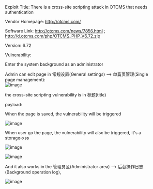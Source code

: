 Exploit Title: There is a cross-site scripting attack in OTCMS that needs authentication

Vendor Homepage: http://otcms.com/

Software Link: http://otcms.com/news/7856.html ; http://d.otcms.com/php/OTCMS_PHP_V6.72.zip

Version: 6.72

Vulnerability:

Enter the system background as an administrator

Admin can edit page in 常规设置(General settings) --> 单篇页管理(Single page management):  
![image](https://user-images.githubusercontent.com/98327377/228747795-92da371c-d013-4cdc-b27d-2b0a42f23471.png)

the cross-site scripting vulnerability is in 标题(title) 

payload:<script>alert(1)</script>

When the page is saved, the vulnerability will be triggered

![image](https://user-images.githubusercontent.com/98327377/228750224-21743d6c-1657-4e00-b544-b24267fde2f3.png)

When user go the page, the vulnerability will also be triggered, it's a storage-xss

![image](https://user-images.githubusercontent.com/98327377/228750285-a7076b34-2bf0-4de6-8109-1314134416dc.png)

![image](https://user-images.githubusercontent.com/98327377/228751592-cfb67ccc-192f-4022-a06f-2fc491df5628.png)

And it also works in the 管理员区(Administrator area) --> 后台操作日志(Background operation log),

![image](https://user-images.githubusercontent.com/98327377/228750379-555d5d39-4c94-4532-8938-b0f425d1b56c.png)

